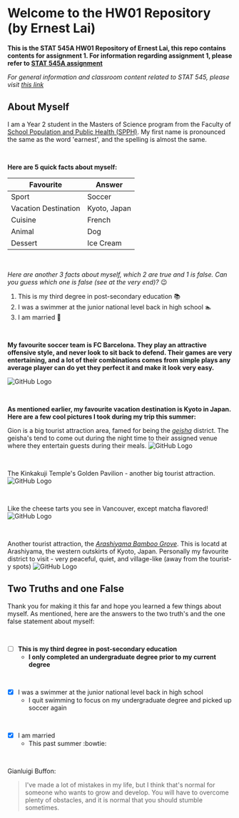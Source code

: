 # Welcome to the HW01 Repository (by Ernest Lai)

**This is the STAT 545A HW01 Repository of Ernest Lai, this repo contains contents for assignment 1. For information regarding assignment 1, please refer to [STAT 545A assignment](https://github.com/STAT545-UBC/Classroom/blob/master/assignments/hw01/hw01.md)**

*For general information and classroom content related to STAT 545, please visit [this link](https://github.com/STAT545-UBC/Classroom)*

## About Myself

I am a Year 2 student in the Masters of Science program from the Faculty of [School Population and Public Health (SPPH)](http://www.spph.ubc.ca/). My first name is pronounced the same as the word 'earnest', and the spelling is almost the same.

<br/>

**Here are 5 quick facts about myself:**

Favourite | Answer
------------ | -------------
Sport | Soccer
Vacation Destination | Kyoto, Japan
Cuisine | French
Animal | Dog
Dessert | Ice Cream

<br/>

*Here are another 3 facts about myself, which 2 are true and 1 is false. Can you guess which one is false (see at the very end)?* :wink:

1. This is my third degree in post-secondary education :books:
2. I was a swimmer at the junior national level back in high school :swimmer:
3. I am married :ring:

<br/>

**My favourite soccer team is FC Barcelona. They play an attractive offensive style, and never look to sit back to defend. Their games are very entertaining, and a lot of their combinations comes from simple plays any average player can do yet they perfect it and make it look very easy.**

![GitHub Logo](/barcelona.jpg)

<br/>

**As mentioned earlier, my favourite vacation destination is Kyoto in Japan. Here are a few cool pictures I took during my trip this summer:**


Gion is a big tourist attraction area, famed for being the [*geisha*](https://en.wikipedia.org/wiki/Geisha) district. The geisha's tend to come out during the night time to their assigned venue where they entertain guests during their meals.
![GitHub Logo](/gion.jpg)

<br/>

The Kinkakuji Temple's Golden Pavilion - another big tourist attraction.
![GitHub Logo](/goldenshrine.jpg)

<br/>

Like the cheese tarts you see in Vancouver, except matcha flavored!
![GitHub Logo](/tarts.jpg)

<br/>

Another tourist attraction, the [*Arashiyama Bamboo Grove*](https://www.insidekyoto.com/arashiyama-bamboo-grove). This is locatd at Arashiyama, the western outskirts of Kyoto, Japan. Personally my favourite district to visit - very peaceful, quiet, and village-like (away from the tourist-y spots)
![GitHub Logo](/bamboo.jpg)

## Two Truths and one False
Thank you for making it this far and hope you learned a few things about myself. As mentioned, here are the answers to the two truth's and the one false statement about myself:

<br/>

- [ ] **This is my third degree in post-secondary education** 
  * **I only completed an undergraduate degree prior to my current degree**

<br/>

- [x] I was a swimmer at the junior national level back in high school 
  * I quit swimming to focus on my undergraduate degree and picked up soccer again

<br/>

- [x] I am married 
  * This past summer :bowtie:

<br/>

Gianluigi Buffon:

> I've made a lot of mistakes in my life, but I think that's normal for someone who wants to grow and develop. 
> You will have to overcome plenty of obstacles, and it is normal that you should stumble sometimes.
